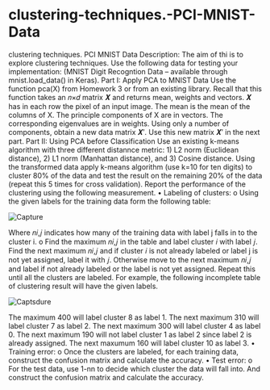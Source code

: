 # clustering-techniques.-PCI-MNIST-Data
clustering techniques. PCI MNIST Data
Description: The aim of thi is to explore clustering techniques. Use the following data for testing your implementation: (MNIST Digit Recogntion Data – available through mnist.load_data() in Keras).
Part I: Apply PCA to MNIST Data
Use the function pca(X) from Homework 3 or from an existing library. Recall that this function takes an 𝑛×𝑑 matrix 𝑿 and returns mean, weights and vectors. 𝑿 has in each row the pixel of an input image. The mean is the mean of the columns of X. The principle components of X are in vectors. The corresponding eigenvalues are in weights. Using only a number of components, obtain a new data matrix 𝑿′. Use this new matrix 𝑿′ in the next part.
Part II: Using PCA before Classification
Use an existing k-means algorithm with three different distannce metric: 1) L2 norm (Euclidean distance), 2) L1 norm (Manhattan distance), and 3) Cosine distance.
Using the transformed data apply k-means algorithm (use k=10 for ten digits) to cluster 80% of the data and test the result on the remaining 20% of the data (repeat this 5 times for cross validation). Report the performance of the clustering using the following measurement.
• Labeling of clusters:
o Using the given labels for the training data form the following table:

![Capture](https://user-images.githubusercontent.com/32982938/59380652-41b1e600-8d62-11e9-98d3-31290d147925.PNG)





Where 𝑛𝑖,𝑗 indicates how many of the training data with label j falls in to the cluster i.
o Find the maximum 𝑛𝑖,𝑗 in the table and label cluster 𝑖 with label 𝑗. Find the next maximum 𝑛𝑖,𝑗 and if cluster 𝑖 is not already labeled or label j is not yet assigned, label it with 𝑗. Otherwise move to the next maximum 𝑛𝑖,𝑗 and label if not already labeled or the label is not yet assigned. Repeat this until all the clusters are labeled.
For example, the following incomplete table of clustering result will have the given labels.

![Captsdure](https://user-images.githubusercontent.com/32982938/59380649-41b1e600-8d62-11e9-8ef0-22e046e29f7e.PNG)




The maximum 400 will label cluster 8 as label 1. The next maximum 310 will label cluster 7 as label 2. The next maximum 300 will label cluster 4 as label 0. The next maximum 190 will not label cluster 1 as label 2 since label 2 is already assigned. The next maxumum 160 will label cluster 10 as label 3.
• Training error:
o Once the clusters are labeled, for each training data, construct the confusion matrix and calculate the accuracy.
• Test error:
o For the test data, use 1-nn to decide which cluster the data will fall into. And construct the confusion matrix and calculate the accuracy.
